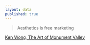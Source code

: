```yaml
---
layout: data
published: true
---
```


> Aesthetics is free marketing

[Ken Wong, The Art of Monument Valley](https://www.youtube.com/watch?v=i0X8-5PpYVg)
